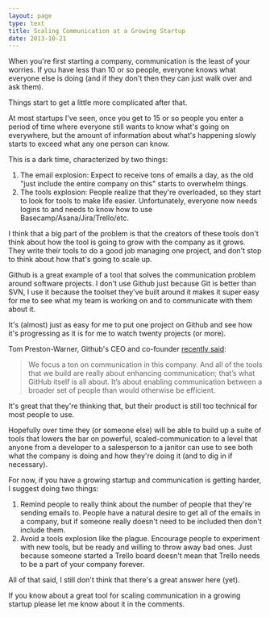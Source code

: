 ```yaml
---
layout: page
type: text
title: Scaling Communication at a Growing Startup
date: 2013-10-21
---
```

When you're first starting a company, communication is the least of your worries. If you have less than 10 or so people, everyone knows what everyone else is doing (and if they don't then they can just walk over and ask them).

Things start to get a little more complicated after that.

At most startups I've seen, once you get to 15 or so people you enter a period of time where everyone still wants to know what's going on everywhere, but the amount of information about what's happening slowly starts to exceed what any one person can know.

This is a dark time, characterized by two things:

1. The email explosion: Expect to receive tons of emails a day, as the old "just include the entire company on this" starts to overwhelm things.
2. The tools explosion: People realize that they're overloaded, so they start to look for tools to make life easier. Unfortunately, everyone now needs logins to and needs to know how to use Basecamp/Asana/Jira/Trello/etc.

I think that a big part of the problem is that the creators of these tools don't think about how the tool is going to grow with the company as it grows. They write their tools to do a good job managing one project, and don't stop to think about how that's going to scale up.

Github is a great example of a tool that solves the communication problem around software projects. I don't use Github just because Git is better than SVN, I use it because the toolset they've built around it makes it super easy for me to see what my team is working on and to communicate with them about it.

It's (almost) just as easy for me to put one project on Github and see how it's progressing as it is for me to watch twenty projects (or more).

Tom Preston-Warner, Github's CEO and co-founder [recently said](http://www.fastcolabs.com/3020181/open-company/inside-githubs-super-lean-management-strategy-and-how-it-drives-innovation "Inside GitHub's Super-Lean Management Strategy--And How It Drives Innovation"):

> We focus a ton on communication in this company. And all of the tools that we build are really about enhancing communication; that’s what GitHub itself is all about. It’s about enabling communication between a broader set of people than would otherwise be efficient.

It's great that they're thinking that, but their product is still too technical for most people to use.

Hopefully over time they (or someone else) will be able to build up a suite of tools that lowers the bar on powerful, scaled-communication to a level that anyone from a developer to a salesperson to a janitor can use to see both what the company is doing and how they're doing it (and to dig in if necessary).

For now, if you have a growing startup and communication is getting harder, I suggest doing two things:

1. Remind people to really think about the number of people that they're sending emails to. People have a natural desire to get all of the emails in a company, but if someone really doesn't need to be included then don't include them.
2. Avoid a tools explosion like the plague. Encourage people to experiment with new tools, but be ready and willing to throw away bad ones. Just because someone started a Trello board doesn't mean that Trello needs to be a part of your company forever.

All of that said, I still don't think that there's a great answer here (yet).

If you know about a great tool for scaling communication in a growing startup please let me know about it in the comments.
